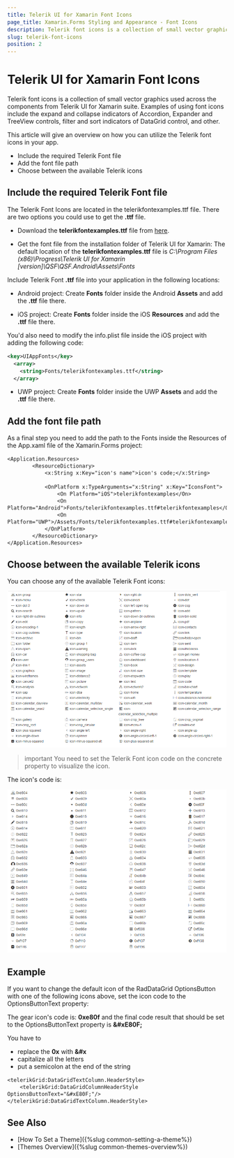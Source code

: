 ```yaml
---
title: Telerik UI for Xamarin Font Icons
page_title: Xamarin.Forms Styling and Appearance - Font Icons
description: Telerik font icons is a collection of small vector graphics used across the components from Telerik UI for Xamarin suite.
slug: telerik-font-icons
position: 2
---
```


# Telerik UI for Xamarin Font Icons

Telerik font icons is a collection of small vector graphics used across the components from Telerik UI for Xamarin suite. Examples of using font icons include the expand and collapse indicators of Accordion, Expander and TreeView controls, filter and sort indicators of DataGrid control, and other.

This article will give an overview on how you can utilize the Telerik font icons in your app. 

* Include the required Telerik Font file
* Add the font file path
* Choose between the available Telerik icons


## Include the required Telerik Font file

The Telerik Font Icons are located in the telerikfontexamples.ttf file. There are two options you could use to get the **.ttf** file.

* Download the **telerikfontexamples.ttf** file from [here](https://github.com/telerik/telerik-xamarin-forms-samples/blob/master/_Samples%20Application/QSF.Android/Assets/Fonts/telerikfontexamples.ttf).

* Get the font file from the installation folder of Telerik UI for Xamarin: The default location of the **telerikfontexamples.ttf** file is *C:\Program Files (x86)\Progress\Telerik UI for Xamarin [version]\QSF\QSF.Android\Assets\Fonts*

Include Telerik Font **.ttf** file into your application in the following locations:

* Android project: Create **Fonts** folder inside the Android **Assets** and add the **.ttf** file there. 

* iOS project: Create **Fonts** folder inside the iOS **Resources** and add the **.ttf** file there.

You'd also need to modify the info.plist file inside the iOS project with adding the following code:

```xml
<key>UIAppFonts</key>
  <array>
    <string>Fonts/telerikfontexamples.ttf</string>
  </array>
```

* UWP project: Create **Fonts** folder inside the UWP **Assets** and add the **.ttf** file there.


## Add the font file path

As a final step you need to add the path to the Fonts inside the Resources of the App.xaml file of the Xamarin.Forms project:

```XAML
<Application.Resources>
        <ResourceDictionary>
            <x:String x:Key="icon's name">icon's code;</x:String>

            <OnPlatform x:TypeArguments="x:String" x:Key="IconsFont">
                <On Platform="iOS">telerikfontexamples</On>
                <On Platform="Android">Fonts/telerikfontexamples.ttf#telerikfontexamples</On>
                <On Platform="UWP">/Assets/Fonts/telerikfontexamples.ttf#telerikfontexamples</On>
            </OnPlatform>
        </ResourceDictionary>
</Application.Resources>
```

## Choose between the available Telerik icons

You can choose any of the available Telerik Font icons: 

![Telerik Font Icons](images/telerik-font-icons.png)

>important You need to set the Telerik Font icon code on the concrete property to visualize the icon. 

The icon's code is:

![Telerik Font Icons Code](images/telerik-font-icons-codes.png)

## Example

If you want to change the default icon of the RadDataGrid OptionsButton with one of the following icons above, set the icon code to the OptionsButtonText property:

The gear icon's code is: **0xe80f** and the final code result that should be set to the OptionsButtonText property is **&amp;#xE80F;**

You have to 
* replace the **0x** with **&#x** 
* capitalize all the letters
* put a semicolon at the end of the string

```XAML
<telerikGrid:DataGridTextColumn.HeaderStyle>
    <telerikGrid:DataGridColumnHeaderStyle OptionsButtonText="&#xE80F;"/>
</telerikGrid:DataGridTextColumn.HeaderStyle>
```

## See Also

* [How To Set a Theme]({%slug common-setting-a-theme%})
* [Themes Overview]({%slug common-themes-overview%})
